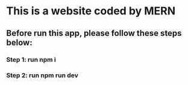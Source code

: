 # This is a website coded by MERN
## Before run this app, please follow these steps below:
### Step 1: run npm i
### Step 2: run npm run dev
